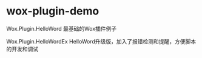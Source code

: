 # wox-plugin-demo

Wox.Plugin.HelloWord 最基础的Wox插件例子

Wox.Plugin.HelloWordEx HelloWord升级版，加入了报错检测和提醒，方便脚本的开发和调试